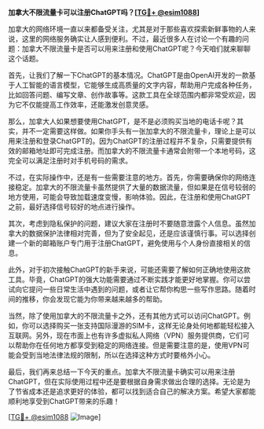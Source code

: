 **加拿大不限流量卡可以注册ChatGPT吗？[[TG💪+ @esim1088](https://t.me/s/esim1088)]**

加拿大的网络环境一直以来都备受关注，尤其是对于那些喜欢探索新鲜事物的人来说，这里的网络服务确实让人感到便利。不过，最近很多人在讨论一个有趣的问题：加拿大不限流量卡是否可以用来注册和使用ChatGPT呢？今天咱们就来聊聊这个话题。

首先，让我们了解一下ChatGPT的基本情况。ChatGPT是由OpenAI开发的一款基于人工智能的语言模型，它能够生成高质量的文字内容，帮助用户完成各种任务，比如回答问题、编写文章、创作故事等。这款工具在全球范围内都非常受欢迎，因为它不仅能提高工作效率，还能激发创意灵感。

那么，加拿大人如果想要使用ChatGPT，是不是必须购买当地的电话卡呢？其实，并不一定需要这样做。如果你手头有一张加拿大的不限流量卡，理论上是可以用来注册和登录ChatGPT的。因为ChatGPT的注册过程并不复杂，只需要提供有效的邮箱地址即可完成注册。而加拿大的不限流量卡通常会附带一个本地号码，这完全可以满足注册时对手机号码的需求。

不过，在实际操作中，还是有一些需要注意的地方。首先，你需要确保你的网络连接稳定。加拿大的不限流量卡虽然提供了大量的数据流量，但如果是在信号较弱的地方使用，可能会导致加载速度变慢，影响体验。因此，在注册和使用ChatGPT之前，最好选择信号较好的地点进行操作。

其次，考虑到隐私保护的问题，建议大家在注册时不要随意泄露个人信息。虽然加拿大的数据保护法律相对完善，但为了安全起见，还是应该谨慎行事。可以选择创建一个新的邮箱账户专门用于注册ChatGPT，避免使用与个人身份直接相关的信息。

此外，对于初次接触ChatGPT的新手来说，可能还需要了解如何正确地使用这款工具。毕竟，ChatGPT的强大功能需要通过不断实践才能更好地掌握。你可以尝试向它提问一些日常生活中遇到的问题，或者让它帮你构思一些写作思路。随着时间的推移，你会发现它能为你带来越来越多的帮助。

当然，除了使用加拿大的不限流量卡之外，还有其他方式可以访问ChatGPT。例如，你可以选择购买一张支持国际漫游的SIM卡，这样无论身处何地都能轻松接入互联网。另外，现在市面上也有许多虚拟私人网络（VPN）服务提供商，它们可以帮助你在任何地方都享受到稳定的网络连接。但是需要注意的是，使用VPN可能会受到当地法律法规的限制，所以在选择这种方式时要格外小心。

最后，我们再来总结一下今天的重点。加拿大不限流量卡确实可以用来注册ChatGPT，但在实际使用过程中还是要根据自身需求做出合理的选择。无论是为了节省成本还是追求更好的体验，都可以找到适合自己的解决方案。希望大家都能顺利地享受到ChatGPT带来的乐趣！

[[TG💪+ @esim1088](https://t.me/s/esim1088) ![Image](https://i.postimg.cc/4NQfJmqS/Snipaste-2025-05-13-00-14-12.png)]